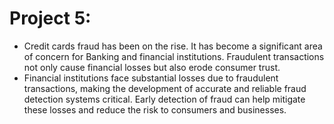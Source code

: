 # Project 5: 

- Credit cards fraud has been on the rise. It has become a significant area of concern for Banking and financial institutions. Fraudulent transactions not only cause financial losses but also erode consumer trust. 
- Financial institutions face substantial losses due to fraudulent transactions, making the development of accurate and reliable fraud detection systems critical. Early detection of fraud can help mitigate these losses and reduce the risk to consumers and businesses.
```